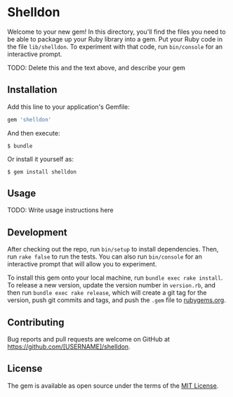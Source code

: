 # Shelldon

Welcome to your new gem! In this directory, you'll find the files you need to be able to package up your Ruby library into a gem. Put your Ruby code in the file `lib/shelldon`. To experiment with that code, run `bin/console` for an interactive prompt.

TODO: Delete this and the text above, and describe your gem

## Installation

Add this line to your application's Gemfile:

```ruby
gem 'shelldon'
```

And then execute:

    $ bundle

Or install it yourself as:

    $ gem install shelldon

## Usage

TODO: Write usage instructions here

## Development

After checking out the repo, run `bin/setup` to install dependencies. Then, run `rake false` to run the tests. You can also run `bin/console` for an interactive prompt that will allow you to experiment.

To install this gem onto your local machine, run `bundle exec rake install`. To release a new version, update the version number in `version.rb`, and then run `bundle exec rake release`, which will create a git tag for the version, push git commits and tags, and push the `.gem` file to [rubygems.org](https://rubygems.org).

## Contributing

Bug reports and pull requests are welcome on GitHub at https://github.com/[USERNAME]/shelldon.


## License

The gem is available as open source under the terms of the [MIT License](http://opensource.org/licenses/MIT).


